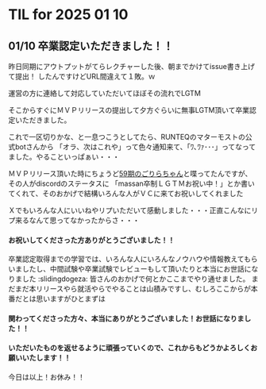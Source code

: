 # TIL for 2025 01 10
## 01/10 卒業認定いただきました！！

昨日同期にアウトプットがてらレクチャーした後、朝までかけてissue書き上げて提出！
したんですけどURL間違えて１敗。ｗ

運営の方に連絡して対応していただいてほぼその流れでLGTM

そこからすぐにＭＶＰリリースの提出して夕方ぐらいに無事LGTM頂いて卒業認定いただきました。

これで一区切りかな、と一息つこうとしてたら、RUNTEQのマターモストの公式botさんから
「オラ、次はこれや」って色々通知来て、「ﾜ､ﾜｧ･･･」ってなってました。やることいっぱぁい・・・

ＭＶＰリリース頂いた時にちょうど[59期のごりらちゃん](https://chat.runteq.jp/runteq/channels/times_59a_goshima_yuki)と喋ってたんですが、その人がdiscordのステータスに
「massan卒制ＬＧＴＭお祝い中！」とか書いてくれて、そのおかげで結構いろんな人がＶＣに来てお祝いしてくれました

Ｘでもいろんな人にいいねやリプいただいて感動しました・・・正直こんなにリプ来るなんて思ってなかったからさ・・・

#### お祝いしてくださった方ありがとうございました！！

卒業認定取得までの学習では、いろんな人にいろんなノウハウや情報教えてもらいましたし、中間試験や卒業試験でレビューもして頂いたりと本当にお世話になりました :slidingdogeza: 
皆さんのおかげで何とかここまでやり通せました。
まだまだ本リリースやら就活やらでやることは山積みですし、むしろここからが本番だとは思いますがひとまずは

#### 関わってくださった方々、本当にありがとうございました！お世話になりました！！
#### いただいたものを返せるように頑張っていくので、これからもどうかよろしくお願いいたします！！

今日は以上！お休み！！